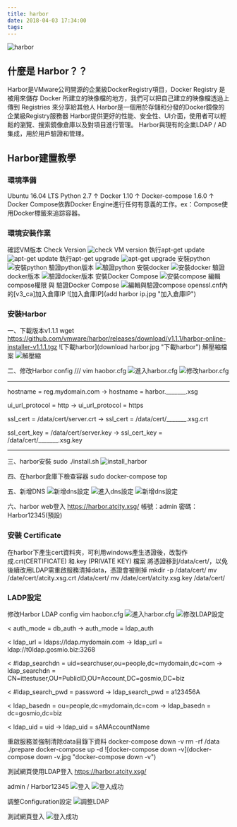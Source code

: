 ```yaml
---
title: harbor
date: 2018-04-03 17:34:00
tags:
---
```

![harbor](harbor.jpg " harbor")
## 什麼是 Harbor？？

Harbor是VMware公司開源的企業級DockerRegistry項目，Docker Registry 是被用來儲存 Docker 所建立的映像檔的地方，我們可以把自己建立的映像檔透過上傳到 Registries 來分享給其他人
Harbor是一個用於存儲和分發的Docker鏡像的企業級Registry服務器
Harbor提供更好的性能、安全性、UI介面，使用者可以輕鬆的瀏覽、搜索鏡像倉庫以及對項目進行管理。
Harbor與現有的企業LDAP / AD集成，用於用戶驗證和管理。



## Harbor建置教學

### 環境準備
Ubuntu 16.04 LTS
Python 2.7 ↑
Docker 1.10 ↑
Docker-compose 1.6.0 ↑  
Docker Compose依靠Docker Engine進行任何有意義的工作。ex：Compose使用Docker標籤來追踪容器。

### 環境安裝作業
確認VM版本 Check Version
![check VM version](version.jpg "cherck VM version")
執行apt-get update
![apt-get update](update.jpg "apt-get update")
執行apt-get upgrade
![apt-get upgrade](upgrade.jpg "apt-get upgrade")
安裝python
![安裝python](install_python.jpg "安裝python")
驗證python版本
![驗證python](python_version.jpg "驗證python")
安裝docker
![安裝docker](install_docker.jpg "安裝docker")
驗證docker版本
![驗證docker版本](docker_version.jpg "驗證docker版本")
安裝Docker Compose
![安裝compose](compose.jpg "安裝compose")
編輯compose權限 與 驗證Docker Compose
![編輯與驗證compose](compose_version.jpg "編輯與驗證compose")
openssl.cnf內的[v3_ca]加入倉庫IP
![加入倉庫IP](add harbor ip.jpg "加入倉庫IP")

### 安裝Harbor
一、下載版本v1.1.1
wget https://github.com/vmware/harbor/releases/download/v1.1.1/harbor-online-installer-v1.1.1.tgz
![下載harbor](download harbor.jpg "下載harbor")
解壓縮檔案
![解壓縮](unzip.jpg "解壓縮")

二、修改Harbor config
/// vim haobor.cfg
![進入harbor.cfg](harbor_cfg.jpg "進入harbor.cfg")
![修改harbor.cfg](fix_harbor_cfg.jpg "修改harbor.cfg")

-------
hostname = reg.mydomain.com
→ hostname = harbor._______.xsg

 ui_url_protocol = http
→ ui_url_protocol = https

 ssl_cert = /data/cert/server.crt
→ ssl_cert = /data/cert/_______.xsg.crt

 ssl_cert_key = /data/cert/server.key
→ ssl_cert_key = /data/cert/_______.xsg.key

-------


三、harbor安裝
sudo ./install.sh
![install_harbor](install_harbor.jpg "install_harbor")

四、在harbor倉庫下檢查容器
sudo docker-compose top

五、新增DNS
![新增dns設定](dns1.jpg "新增dns設定")
![進入dns設定](dns2.jpg "進入dns設定")
![新增dns設定](dns3.jpg "新增dns設定")

六、harbor web登入
https://harbor.atcity.xsg/
帳號：admin
密碼：Harbor12345(預設)

### 安裝 Certificate
在harbor下產生cert資料夾，可利用windows產生憑證後，改製作成.crt(CERTIFICATE) 和.key  (PRIVATE KEY) 檔案 
將憑證移到/data/cert/，以免後續改用LDAP需重啟服務清掉data，憑證會被刪掉
mkdir -p /data/cert/
mv /date/cert/atcity.xsg.crt /data/cert/
mv /date/cert/atcity.xsg.key /data/cert/


### LADP設定
修改Harbor LDAP config
vim haobor.cfg
![進入harbor.cfg](harbor_cfg.jpg "進入harbor.cfg")
![修改LDAP設定](fix_LDAB_harbor_cfg.jpg "修改LDAP設定")

< auth_mode = db_auth
-> auth_mode = ldap_auth

< ldap_url = ldaps://ldap.mydomain.com
-> ldap_url = ldap://t0ldap.gosmio.biz:3268

< #ldap_searchdn = uid=searchuser,ou=people,dc=mydomain,dc=com
-> ldap_searchdn = CN=ittestuser,OU=PublicID,OU=Account,DC=gosmio,DC=biz

< #ldap_search_pwd = password
-> ldap_search_pwd = a123456A

< ldap_basedn = ou=people,dc=mydomain,dc=com
-> ldap_basedn = dc=gosmio,dc=biz

< ldap_uid = uid
-> ldap_uid = sAMAccountName



重啟服務並強制清除data目錄下資料
    docker-compose down -v
    rm -rf /data
    ./prepare
    docker-compose up -d
![docker-compose down -v](docker-compose down -v.jpg "docker-compose down -v")


測試網頁使用LDAP登入
https://harbor.atcity.xsg/

admin / Harbor12345
![登入](login.jpg "登入")
![登入成功](login_admin.jpg "登入成功")

調整Configuration設定
![調整LDAP](LDAP_Configuration.jpg "調整LDAP")

測試網頁登入
![登入成功](login_LDAP.jpg "登入成功")
